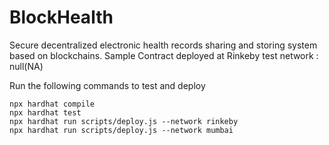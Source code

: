 # BlockHealth

Secure decentralized electronic health records sharing and storing system based on blockchains.
Sample Contract deployed at Rinkeby test network : null(NA)

Run the following commands to test and deploy

```shell
npx hardhat compile
npx hardhat test
npx hardhat run scripts/deploy.js --network rinkeby
npx hardhat run scripts/deploy.js --network mumbai
```
